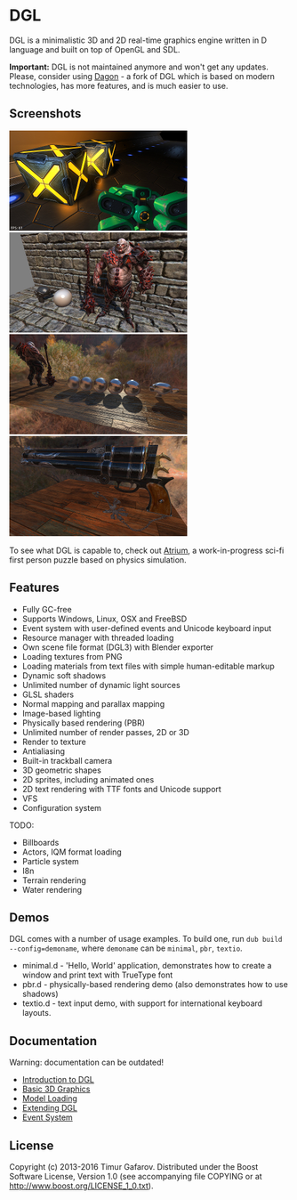 DGL
===
DGL is a minimalistic 3D and 2D real-time graphics engine written in D language and built on top of OpenGL and SDL.

**Important:** DGL is not maintained anymore and won't get any updates. Please, consider using [Dagon](https://github.com/gecko0307/dagon) - a fork of DGL which is based on modern technologies, has more features, and is much easier to use.

Screenshots
-----------
[![Screenshot1](/screenshots/005_thumb.jpg)](/screenshots/005.jpg)
[![Screenshot2](/screenshots/007_thumb.jpg)](/screenshots/007.jpg)
[![Screenshot2](/screenshots/009_thumb.jpg)](/screenshots/009.jpg)
[![Screenshot2](/screenshots/010_thumb.jpg)](/screenshots/010.jpg)

To see what DGL is capable to, check out [Atrium](https://github.com/gecko0307/atrium), a work-in-progress sci-fi first person puzzle based on physics simulation.

Features
--------
* Fully GC-free
* Supports Windows, Linux, OSX and FreeBSD
* Event system with user-defined events and Unicode keyboard input
* Resource manager with threaded loading 
* Own scene file format (DGL3) with Blender exporter
* Loading textures from PNG
* Loading materials from text files with simple human-editable markup
* Dynamic soft shadows
* Unlimited number of dynamic light sources
* GLSL shaders
* Normal mapping and parallax mapping
* Image-based lighting
* Physically based rendering (PBR)
* Unlimited number of render passes, 2D or 3D
* Render to texture
* Antialiasing
* Built-in trackball camera
* 3D geometric shapes
* 2D sprites, including animated ones
* 2D text rendering with TTF fonts and Unicode support
* VFS
* Configuration system

TODO:
* Billboards
* Actors, IQM format loading
* Particle system
* I8n
* Terrain rendering
* Water rendering

Demos
-----
DGL comes with a number of usage examples. To build one, run `dub build --config=demoname`, where `demoname` can be `minimal`, `pbr`, `textio`.
* minimal.d - 'Hello, World' application, demonstrates how to create a window and print text with TrueType font
* pbr.d - physically-based rendering demo (also demonstrates how to use shadows)
* textio.d - text input demo, with support for international keyboard layouts.

Documentation
-------------
Warning: documentation can be outdated!
* [Introduction to DGL](/tutorials/001-intro.md)
* [Basic 3D Graphics](/tutorials/002-3d-graphics.md)
* [Model Loading](/tutorials/003-model-loading.md)
* [Extending DGL](/tutorials/004-extending-dgl.md)
* [Event System](/tutorials/005-event-system.md)

License
-------
Copyright (c) 2013-2016 Timur Gafarov. Distributed under the Boost Software License, Version 1.0 (see accompanying file COPYING or at http://www.boost.org/LICENSE_1_0.txt).
